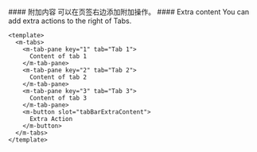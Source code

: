 <cn>
#### 附加内容
可以在页签右边添加附加操作。
</cn>

<us>
#### Extra content
You can add extra actions to the right of Tabs.
</us>

```vue
<template>
  <m-tabs>
    <m-tab-pane key="1" tab="Tab 1">
      Content of tab 1
    </m-tab-pane>
    <m-tab-pane key="2" tab="Tab 2">
      Content of tab 2
    </m-tab-pane>
    <m-tab-pane key="3" tab="Tab 3">
      Content of tab 3
    </m-tab-pane>
    <m-button slot="tabBarExtraContent">
      Extra Action
    </m-button>
  </m-tabs>
</template>
```

